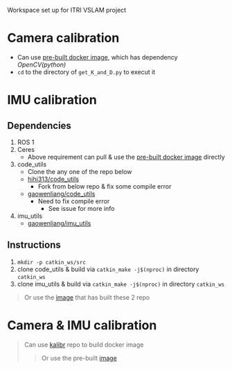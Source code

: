 Workspace set up for ITRI VSLAM project

# Camera calibration

* Can use [pre-built docker image][1], which has dependency *OpenCV(python)*
* `cd` to the directory of `get_K_and_D.py` to execut it

# IMU calibration

## Dependencies

1. ROS 1
2. Ceres
	* Above requirement can pull & use the [pre-built docker image][1] directly
3. code_utils
	* Clone the any one of the repo below
	* [hihi313/code_utils][2]
		* Fork from below repo & fix some compile error
	* [gaowenliang/code_utils][3]
		* Need to fix compile error
			* See issue for more info
4. imu_utils
	* [gaowenliang/imu_utils][4]

## Instructions

1. `mkdir -p catkin_ws/src`
2. clone code_utils & build via `catkin_make -j$(nproc)` in directory `catkin_ws`
3. clone imu_utils & build via `catkin_make -j$(nproc)` in directory `catkin_ws`

> Or use the [image][5] that has built these 2 repo

# Camera & IMU calibration

> Can use [kalibr][6] repo to build docker image
> > Or use the pre-built [image][7]

[1]: https://hub.docker.com/r/hihi313/ros-ceres (ros-ceres:latest)
[2]: https://github.com/hihi313/code_utils.git
[3]: https://github.com/gaowenliang/code_utils
[4]: https://github.com/gaowenliang/imu_utils.git
[5]: https://hub.docker.com/layers/ros-ceres/hihi313/ros-ceres/built/images/sha256-c27d7ae53e86c685837ce1feb675dc92d28907bdbaa8c742e1abcefa34ae55e6?context=explore (ros-ceres:built)
[6]: https://github.com/ethz-asl/kalibr.git
[7]: https://hub.docker.com/r/hihi313/kalibr (kalibr:latest)